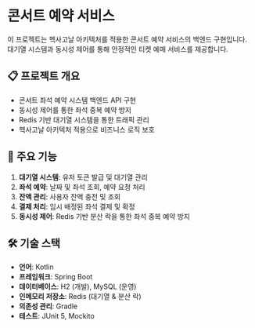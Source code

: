 # 콘서트 예약 서비스

이 프로젝트는 헥사고날 아키텍처를 적용한 콘서트 예약 서비스의 백엔드 구현입니다. 대기열 시스템과 동시성 제어를 통해 안정적인 티켓 예매 서비스를 제공합니다.

## 📋 프로젝트 개요

- 콘서트 좌석 예약 시스템 백엔드 API 구현
- 동시성 제어를 통한 좌석 중복 예약 방지
- Redis 기반 대기열 시스템을 통한 트래픽 관리
- 헥사고날 아키텍처 적용으로 비즈니스 로직 보호

## 🚀 주요 기능

1. **대기열 시스템**: 유저 토큰 발급 및 대기열 관리
2. **좌석 예약**: 날짜 및 좌석 조회, 예약 요청 처리
3. **잔액 관리**: 사용자 잔액 충전 및 조회
4. **결제 처리**: 임시 배정된 좌석 결제 및 확정
5. **동시성 제어**: Redis 기반 분산 락을 통한 좌석 중복 예약 방지


## 🛠️ 기술 스택

- **언어**: Kotlin
- **프레임워크**: Spring Boot
- **데이터베이스**: H2 (개발), MySQL (운영)
- **인메모리 저장소**: Redis (대기열 & 분산 락)
- **의존성 관리**: Gradle
- **테스트**: JUnit 5, Mockito
